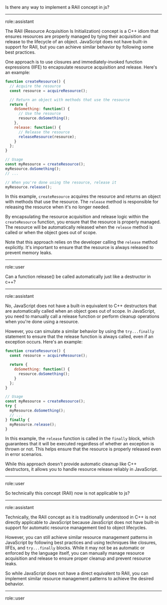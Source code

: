 Is there any way to implement a RAII concept in js?

<hr class="__chatgpt_plugin">

role::assistant

The RAII (Resource Acquisition Is Initialization) concept is a C++ idiom that ensures resources are properly managed by tying their acquisition and release to the lifecycle of an object. JavaScript does not have built-in support for RAII, but you can achieve similar behavior by following some best practices.

One approach is to use closures and immediately-invoked function expressions (IIFE) to encapsulate resource acquisition and release. Here's an example:

```javascript
function createResource() {
  // Acquire the resource
  const resource = acquireResource();

  // Return an object with methods that use the resource
  return {
    doSomething: function() {
      // Use the resource
      resource.doSomething();
    },
    release: function() {
      // Release the resource
      releaseResource(resource);
    }
  };
}

// Usage
const myResource = createResource();
myResource.doSomething();
// ...

// When you're done using the resource, release it
myResource.release();
```

In this example, `createResource` acquires the resource and returns an object with methods that use the resource. The `release` method is responsible for releasing the resource when it's no longer needed.

By encapsulating the resource acquisition and release logic within the `createResource` function, you ensure that the resource is properly managed. The resource will be automatically released when the `release` method is called or when the object goes out of scope.

Note that this approach relies on the developer calling the `release` method explicitly. It's important to ensure that the resource is always released to prevent memory leaks.

<hr class="__chatgpt_plugin">

role::user

Can a function release() be called automatically just like a destructor in c++?

<hr class="__chatgpt_plugin">

role::assistant

No, JavaScript does not have a built-in equivalent to C++ destructors that are automatically called when an object goes out of scope. In JavaScript, you need to manually call a release function or perform cleanup operations when you're done using a resource.

However, you can simulate a similar behavior by using the `try...finally` statement to ensure that the release function is always called, even if an exception occurs. Here's an example:

```javascript
function createResource() {
  const resource = acquireResource();

  return {
    doSomething: function() {
      resource.doSomething();
    }
  };
}

// Usage
const myResource = createResource();
try {
  myResource.doSomething();
  // ...
} finally {
  myResource.release();
}
```

In this example, the `release` function is called in the `finally` block, which guarantees that it will be executed regardless of whether an exception is thrown or not. This helps ensure that the resource is properly released even in error scenarios.

While this approach doesn't provide automatic cleanup like C++ destructors, it allows you to handle resource release reliably in JavaScript.

<hr class="__chatgpt_plugin">

role::user

So technically this concept (RAII) now is not applicable to js?

<hr class="__chatgpt_plugin">

role::assistant

Technically, the RAII concept as it is traditionally understood in C++ is not directly applicable to JavaScript because JavaScript does not have built-in support for automatic resource management tied to object lifecycles.

However, you can still achieve similar resource management patterns in JavaScript by following best practices and using techniques like closures, IIFEs, and `try...finally` blocks. While it may not be as automatic or enforced by the language itself, you can manually manage resource acquisition and release to ensure proper cleanup and prevent resource leaks.

So while JavaScript does not have a direct equivalent to RAII, you can implement similar resource management patterns to achieve the desired behavior.

<hr class="__chatgpt_plugin">

role::user

